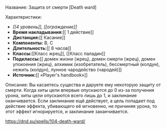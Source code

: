 Название: Защита от смерти \[Death ward] 

Характеристики:
- *[[4 уровень]], [[ограждение]]*
- **Время накладывания:**[[ 1 действие]]
- **Дистанция:**[[ Касание]]
- **Компоненты:** В, С
- **Длительность:**[[ 8 часов]]
- **Классы:**[[Класс  жрец]], [[Класс паладин]]
- **Подклассы:**[[ домен жизни (жрец), домен смерти (жрец), домен упокоения (жрец), алхимик (изобретатель), бессмертный (колдун), нежить (колдун), лунное чародейство (чародей)]]
- **Источник:**[[ «Player's handbook»]]

Описание:
Вы касаетесь существа и даруете ему некоторую защиту от смерти.
Когда хиты цели впервые опускаются до 0 из-за получения урона, хиты цели опускаются всего лишь до 1, и заклинание оканчивается.
Если заклинание ещё действует, а цель попадает под действие эффекта, убивающего её мгновенно, не причиняя урона, то этот эффект игнорируется, и заклинание заканчивается.

https://dnd.su/spells/104-death-ward/